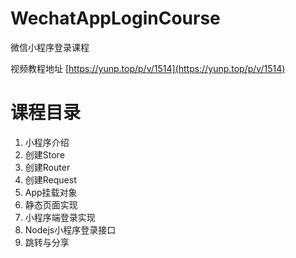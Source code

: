 # WechatAppLoginCourse
微信小程序登录课程  

视频教程地址 [https://yunp.top/p/v/1514](https://yunp.top/p/v/1514)

# 课程目录  

1. 小程序介绍
2. 创建Store
3. 创建Router
4. 创建Request
5. App挂载对象
6. 静态页面实现
7. 小程序端登录实现
8. Nodejs小程序登录接口
9. 跳转与分享